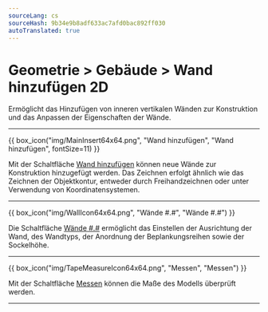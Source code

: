 ```yaml
---
sourceLang: cs
sourceHash: 9b34e9b8adf633ac7afd0bac892ff030
autoTranslated: true
---
```


# Geometrie &gt; Gebäude &gt; Wand hinzufügen 2D

<p>Ermöglicht das Hinzufügen von inneren vertikalen Wänden zur Konstruktion und das Anpassen der Eigenschaften der Wände.</p>

<hr class="main">

{{ box_icon("img/MainInsert64x64.png", "Wand hinzufügen", "Wand hinzufügen", fontSize=11) }}

<p>Mit der Schaltfläche <u>Wand hinzufügen</u> können neue Wände zur Konstruktion hinzugefügt werden. Das Zeichnen erfolgt ähnlich wie das Zeichnen der Objektkontur, entweder durch Freihandzeichnen oder unter Verwendung von Koordinatensystemen.</p>

<hr class="main">

{{ box_icon("img/WallIcon64x64.png", "Wände #.#", "Wände #.#") }} 

<p>Die Schaltfläche <u>Wände #.#</u> ermöglicht das Einstellen der Ausrichtung der Wand, des Wandtyps, der Anordnung der Beplankungsreihen sowie der Sockelhöhe.</p>

<hr class="main">

{{ box_icon("img/TapeMeasureIcon64x64.png", "Messen", "Messen") }}

<p>Mit der Schaltfläche <u>Messen</u> können die Maße des Modells überprüft werden.</p>

<hr class="main">

<!-- product: HiStruct Building Configurator -->